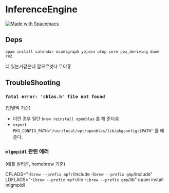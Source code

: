 # InferenceEngine

<a href="https://develop.spacemacs.org"><img src="https://cdn.rawgit.com/syl20bnr/spacemacs/442d025779da2f62fc86c2082703697714db6514/assets/spacemacs-badge.svg" alt="Made with Spacemacs"></a>

## Deps

`opam install calendar ocamlgraph yojson utop core ppx_deriving dune re2`

더 있는거같은데 잘모르겟다 무야홍

## TroubleShooting

### `fatal error: 'cblas.h' file not found`

(인텔맥 기준)

- 이런 경우 일단 `brew reinstall openblas` 를 해 준다음
- `export PKG_CONFIG_PATH="/usr/local/opt/openblas/lib/pkgconfig:$PATH"` 를 해 준다.

### `mlgmpidl` 관련 에러

(애플 실리콘, homebrew 기준)

CFLAGS="-I`brew --prefix mpfr`/include -I`brew --prefix gmp`/include" LDFLAGS="-L`brew --prefix mpfr`/lib -L`brew --prefix gmp`/lib" opam install mlgmpidl
